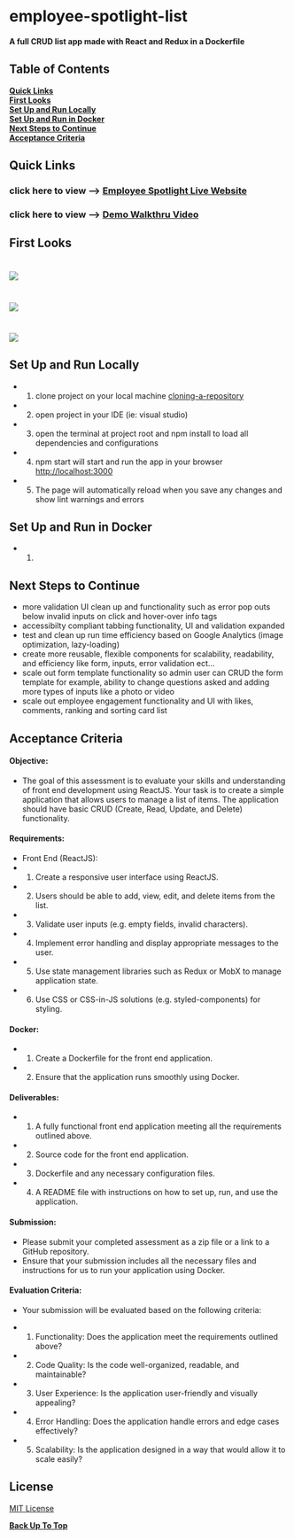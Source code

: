 # employee-spotlight-list
#### A full CRUD list app made with React and Redux in a Dockerfile


## Table of Contents

**[Quick Links](#Quick-Links)**<br>
**[First Looks](#First-Looks)**<br>
**[Set Up and Run Locally](#Set-Up-and-Run-Locally)**<br>
**[Set Up and Run in Docker](#Set-Up-and-Run-in-Docker)**<br>
**[Next Steps to Continue](#Next-Steps-to-Continue)**<br>
**[Acceptance Criteria](#Acceptance-Criteria)**<br>


## Quick Links

### click here to view --> [Employee Spotlight Live Website](https://jessamyn27.github.io/Modernize-Enter-To-Win-Challenge/)

### click here to view --> [Demo Walkthru Video](https://drive.google.com/file/d/1-RfFzPpIHkNmVnkdTuEEu12hDgwqQs4K/view?usp=sharing)

## First Looks

# ![](images/screenshots/screenshot-home.png)
# ![](images/screenshots/screenshot-add-user-valid-success.png)
# ![](images/screenshots/screenshot-edit-user-valid-error.png)


## Set Up and Run Locally
- 1. clone project on your local machine [cloning-a-repository](https://docs.github.com/en/repositories/creating-and-managing-repositories/cloning-a-repository)
- 2. open project in your IDE (ie: visual studio)
- 3. open the terminal at project root and npm install to load all dependencies and configurations
- 4. npm start will start and run the app in your browser [http://localhost:3000](http://localhost:3000)
- 5. The page will automatically reload when you save any changes and show lint warnings and errors

## Set Up and Run in Docker
- 1.

## Next Steps to Continue

- more validation UI clean up and functionality such as error pop outs below invalid inputs on click and hover-over info tags
- accessibilty compliant tabbing functionality, UI and validation expanded
- test and clean up run time efficiency based on Google Analytics (image optimization, lazy-loading)
- create more reusable, flexible components for scalability, readability, and efficiency like form, inputs, error validation ect...
- scale out form template functionality so admin user can CRUD the form template for example, ability to change questions asked and adding more types of inputs like a photo or video
- scale out employee engagement functionality and UI with likes, comments, ranking and sorting card list

## Acceptance Criteria

#### Objective:
- The goal of this assessment is to evaluate your skills and understanding of front end development using ReactJS. Your task is to create a simple application that allows users to manage a list of items. The application should have basic CRUD (Create, Read, Update, and Delete) functionality.

#### Requirements:

- Front End (ReactJS):
- 1. Create a responsive user interface using ReactJS.
- 2. Users should be able to add, view, edit, and delete items from the list.
- 3. Validate user inputs (e.g. empty fields, invalid characters).
- 4. Implement error handling and display appropriate messages to the user.
- 5. Use state management libraries such as Redux or MobX to manage application state.
- 6. Use CSS or CSS-in-JS solutions (e.g. styled-components) for styling.

#### Docker:
- 1. Create a Dockerfile for the front end application.
- 2. Ensure that the application runs smoothly using Docker.

#### Deliverables:
- 1. A fully functional front end application meeting all the requirements outlined above.
- 2. Source code for the front end application.
- 3. Dockerfile and any necessary configuration files.
- 4. A README file with instructions on how to set up, run, and use the application.

#### Submission:
- Please submit your completed assessment as a zip file or a link to a GitHub repository. 
- Ensure that your submission includes all the necessary files and instructions for us to run your application using Docker.

#### Evaluation Criteria:
- Your submission will be evaluated based on the following criteria:

- 1. Functionality: Does the application meet the requirements outlined above?
- 2. Code Quality: Is the code well-organized, readable, and maintainable?
- 3. User Experience: Is the application user-friendly and visually appealing?
- 4. Error Handling: Does the application handle errors and edge cases effectively?
- 5. Scalability: Is the application designed in a way that would allow it to scale easily?

## License

[MIT License](https://opensource.org/licenses/MIT)

**[Back Up To Top](#employee-spotlight-list)**
